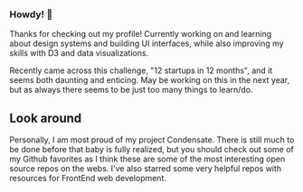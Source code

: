 ### Howdy! 👋

Thanks for checking out my profile! Currently working on and learning about design systems and building UI interfaces, while also improving my skills with D3 and data visualizations.

Recently came across this challenge, "12 startups in 12 months", and it seems both daunting and enticing. May be working on this in the next year, but as always there seems to be just too many things to learn/do.

## Look around
Personally, I am most proud of my project Condensate. There is still much to be done before that baby is fully realized, but you should check out some of my Github favorites as I think these are some of the most interesting open source repos on the webs. I've also starred some very helpful repos with resources for FrontEnd web development.


<!--
**JamesRexMiller4/JamesRexMiller4** is a ✨ _special_ ✨ repository because its `README.md` (this file) appears on your GitHub profile.

Here are some ideas to get you started:

- 🔭 I’m currently working on ...
- 🌱 I’m currently learning ...
- 👯 I’m looking to collaborate on ...
- 🤔 I’m looking for help with ...
- 💬 Ask me about ...
- 📫 How to reach me: ...
- 😄 Pronouns: ...
- ⚡ Fun fact: ...
-->
